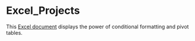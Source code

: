 # Excel_Projects

This [Excel document](https://drive.google.com/drive/folders/17auv7if73mudlexeoUOoqnM_Q7AUxDUH?usp=sharing) displays the power of conditional formatting and pivot tables. 
